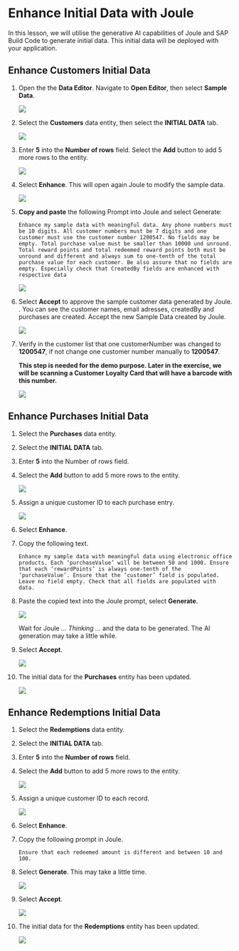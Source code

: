 # Enhance Initial Data with Joule  

In this lesson, we will utilise the generative AI capabilities of Joule and SAP Build Code to generate initial data. This initial data will be deployed with your application.

## Enhance Customers Initial Data

1. Open the the **Data Editor**. Navigate to **Open Editor**, then select **Sample Data**.

    ![](./images/251-3-sample-data-selct.png)


2. Select the **Customers** data entity, then select the **INITIAL DATA** tab.

    ![](./images/251-3_initial-data.png)

3. Enter **5** into the **Number of rows** field. Select the **Add** button to add 5 more rows to the entity.

     ![](./images/251-3_add-5.png)

4. Select **Enhance**. This will open again Joule to modify the sample data. 

     ![](./images/251-3_enhance.png)

5. **Copy and paste** the following Prompt into Joule and select Generate:

    ```code
    Enhance my sample data with meaningful data. Any phone numbers must be 10 digits. All customer numbers must be 7 digits and one customer must use the customer number 1200547. No fields may be empty. Total purchase value must be smaller than 10000 und unround. Total reward points and total redeemed reward points both must be unround and different and always sum to one-tenth of the total purchase value for each customer. Be also assure that no fields are empty. Especially check that CreatedBy fields are enhanced with respective data
    ```

    ![](./images/251-3_joule-promt.png)
 
6. Select **Accept** to approve the sample customer data generated by Joule.
. You can see the customer names, email adresses, createdBy and purchases are created. Accept the new Sample Data created by Joule. 

    ![](./images/251-3_accept.png)

7. Verify in the customer list that one customerNumber was changed to **1200547**, if not change one customer number manually to **1200547**. 

    **This step is needed for the demo purpose. Later in the exercise, we will be scanning a Customer Loyalty Card that will have a barcode with this number.**

    ![](./images/251-3_Enhance-Sample-Data_05.png)

## Enhance Purchases Initial Data

1. Select the **Purchases** data entity.

2. Select the **INITIAL DATA** tab.

3. Enter **5** into the Number of rows field.

4. Select the **Add** button to add 5 more rows to the entity.

    ![](./images/251-3_Enhance-Sample-Data_06.png)

5. Assign a unique customer ID to each purchase entry.

    ![](./images/251-3_Enhance-Sample-Data_06b.png)

6. Select **Enhance**.

7. Copy the following text.

    ```code
    Enhance my sample data with meaningful data using electronic office products. Each ‘purchaseValue’ will be between 50 and 1000. Ensure that each ‘rewardPoints’ is always one-tenth of the ‘purchaseValue’. Ensure that the ‘customer’ field is populated. Leave no field empty. Check that all fields are populated with data.
    ```
8. Paste the copied text into the Joule prompt, select **Generate**.

    ![](./images/251-3_Enhance-Sample-Data_07.png)

    Wait for Joule *… Thinking …* and the data to be generated. The AI generation may take a little while.

9. Select **Accept**.

    ![](./images/251-3_Enhance-Sample-Data_08.png)

10. The initial data for the **Purchases** entity has been updated.

    ![](./images/251-3_Enhance-Sample-Data_08b.png)

## Enhance Redemptions Initial Data

1. Select the **Redemptions** data entity.

2. Select the **INITIAL DATA** tab.

3. Enter **5** into the **Number of rows** field.

4. Select the **Add** button to add 5 more rows to the entity.

    ![](./images/251-3_Enhance-Sample-Data_09a.png)

5. Assign a unique customer ID to each record.

    ![](./images/251-3_Enhance-Sample-Data_09b.png)

6. Select **Enhance**.

7. Copy the following prompt in Joule.

    ```code
   Ensure that each redeemed amount is different and between 10 and 100.
    ```

8. Select **Generate**. This may take a little time.

    ![](./images/251-3_Enhance-Sample-Data_10.png)

9. Select **Accept**.

    ![](./images/251-3_Enhance-Sample-Data_11.png)

10. The initial data for the **Redemptions** entity has been updated.

    ![](./images/251-3_Enhance-Sample-Data_12.png)
